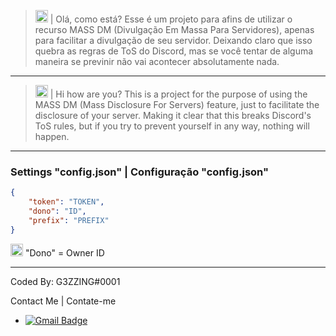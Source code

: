 > <img src="https://images.emojiterra.com/twitter/v13.0/128px/1f1e7-1f1f7.png" height="20px" width="20px"/> | Olá, como está? Esse é um projeto para afins de utilizar o recurso MASS DM (Divulgação Em Massa Para Servidores), apenas para facilitar a divulgação de seu servidor. Deixando claro que isso quebra as regras de ToS do Discord, mas se você tentar de alguma maneira se previnir não vai acontecer absolutamente nada. 

---

> <img src="https://images.emojiterra.com/twitter/v13.0/128px/1f1fa-1f1f8.png" height="20px" width="20px"/> | Hi how are you? This is a project for the purpose of using the MASS DM (Mass Disclosure For Servers) feature, just to facilitate the disclosure of your server. Making it clear that this breaks Discord's ToS rules, but if you try to prevent yourself in any way, nothing will happen.

---

### Settings "config.json" | Configuração "config.json"

```json
{
    "token": "TOKEN",
    "dono": "ID",
    "prefix": "PREFIX"
}
```

<img src="https://images.emojiterra.com/twitter/v13.0/128px/1f1fa-1f1f8.png" height="20px" width="20px"/> "Dono" = Owner ID

---

Coded By: G3ZZING#0001


Contact Me | Contate-me

- [![Gmail Badge](https://img.shields.io/badge/-g3zzinofc@gmail.com-ffffff?style=flat-square&logo=Gmail&logoColor=black&link=mailto:4lxxxxcyber@gmail.com)](mailto:g3zzinofc@gmail.com)
